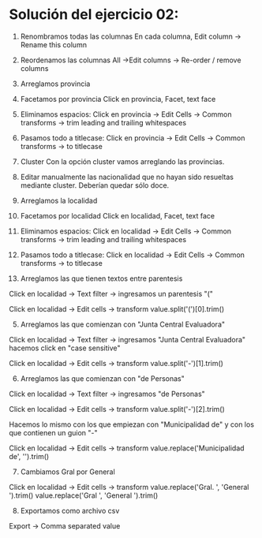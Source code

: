 # Solución del ejercicio 02:

1. Renombramos todas las columnas
En cada columna, Edit column -> Rename this column

2. Reordenamos las columnas
All ->Edit columns -> Re-order / remove columns

3. Arreglamos provincia

  1. Facetamos por provincia
  Click en provincia, Facet, text face

  2. Eliminamos espacios:
  Click en provincia -> Edit Cells -> Common transforms -> trim leading and trailing whitespaces

  3. Pasamos todo a titlecase:
  Click en provincia -> Edit Cells -> Common transforms -> to titlecase

  4. Cluster
  Con la opción cluster vamos arreglando las provincias.

  5. Editar manualmente las nacionalidad que no hayan sido resueltas mediante cluster. Deberían quedar sólo doce.

3. Arreglamos la localidad

  1. Facetamos por localidad
  Click en localidad, Facet, text face

  2. Eliminamos espacios:
  Click en localidad -> Edit Cells -> Common transforms -> trim leading and trailing whitespaces

  3. Pasamos todo a titlecase:
  Click en localidad -> Edit Cells -> Common transforms -> to titlecase


4. Arreglamos las que tienen textos entre parentesis

Click en localidad -> Text filter -> ingresamos un parentesis "("

Click en localidad -> Edit cells -> transform
value.split('(')[0].trim()

5. Arreglamos las que comienzan con "Junta Central Evaluadora"

Click en localidad -> Text filter -> ingresamos "Junta Central Evaluadora"
hacemos click en "case sensitive"

Click en localidad -> Edit cells -> transform
value.split('-')[1].trim()

6. Arreglamos las que comienzan con "de Personas"

Click en localidad -> Text filter -> ingresamos "de Personas"

Click en localidad -> Edit cells -> transform
value.split('-')[2].trim()

Hacemos lo mismo con los que empiezan con "Municipalidad de" y con los que contienen un guion "-"

Click en localidad -> Edit cells -> transform
value.replace('Municipalidad de', '').trim()

7. Cambiamos Gral por General

Click en localidad -> Edit cells -> transform
value.replace('Gral. ', 'General ').trim()
value.replace('Gral ', 'General ').trim()

8. Exportamos como archivo csv

Export -> Comma separated value

